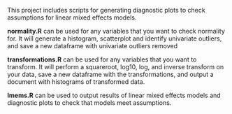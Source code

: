 This project includes scripts for generating diagnostic plots to check assumptions for linear mixed effects models. 

**normality.R** can be used for any variables that you want to check normality for. It will generate a histogram, scatterplot and identify univariate outliers, and save a new dataframe with univariate outliers removed

**transformations.R** can be used for any variables that you want to transform. It will perform a squareroot, log10, log, and inverse transform on your data, save a new dataframe with the transformations, and output a document with histograms of transformed data. 

**lmems.R** can be used to output results of linear mixed effects models and diagnostic plots to check that models meet assumptions. 
